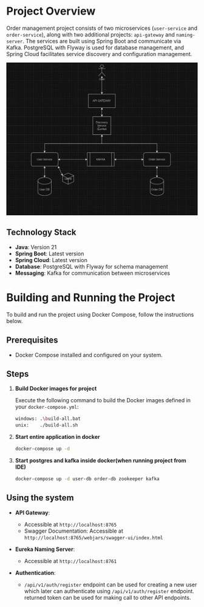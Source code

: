 # Project Overview

Order management project consists of two microservices (`user-service` and `order-service`), along with two additional projects: `api-gateway` and `naming-server`. The services are built using Spring Boot and communicate via Kafka. PostgreSQL with Flyway is used for database management, and Spring Cloud facilitates service discovery and configuration management.

![Diagram](diagram.png "Diagram")

## Technology Stack

- **Java**: Version 21
- **Spring Boot**: Latest version
- **Spring Cloud**: Latest version
- **Database**: PostgreSQL with Flyway for schema management
- **Messaging**: Kafka for communication between microservices

# Building and Running the Project

To build and run the project using Docker Compose, follow the instructions below.

## Prerequisites

- Docker Compose installed and configured on your system.

## Steps

1. **Build Docker images for project**

   Execute the following command to build the Docker images defined in your `docker-compose.yml`:

   ```sh
   windows: .\build-all.bat
   unix:    ./build-all.sh
   ```
2. **Start entire application in docker**
   ```sh
   docker-compose up -d
   ```
3. **Start postgres and kafka inside docker(when running project from IDE)**
   ```sh
   docker-compose up -d user-db order-db zookeeper kafka
   ```
## Using the system
- **API Gateway**:
    - Accessible at `http://localhost:8765`
    - Swagger Documentation: Accessible at `http://localhost:8765/webjars/swagger-ui/index.html`

- **Eureka Naming Server**:
    - Accessible at `http://localhost:8761`
- **Authentication**:
    - `/api/v1/auth/register` endpoint can be used for creating a new user which later can authenticate using `/api/v1/auth/register` endpoint. returned token can be used for making call to other API endpoints.